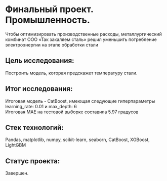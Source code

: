 # Финальный проект. Промышленность.

Чтобы оптимизировать производственные расходы, металлургический комбинат ООО «Так закаляем сталь» решил уменьшить потребление электроэнергии на этапе обработки стали

## Цель исследования:

Построить модель, которая предскажет температуру стали.

## Итог исследования:

Итоговая модель - CatBoost, имеющая следующие гиперпараметры learning_rate: 0.01 и max_depth: 6  
Итоговая MAE на тестовой выборке составила 5.97 градусов

## Стек технологий:

Pandas, matplotlib, numpy, scikit-learn, seaborn, CatBoost, XGBoost, LightGBM

## Статус проекта:

Завершен.

